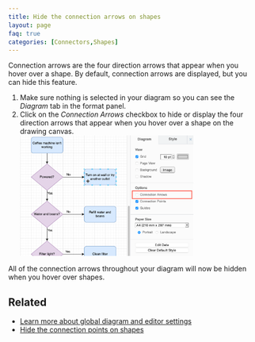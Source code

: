 ```yaml
---
title: Hide the connection arrows on shapes
layout: page
faq: true
categories: [Connectors,Shapes]
---
```


Connection arrows are the four direction arrows that appear when you hover over a shape. By default, connection arrows are displayed, but you can hide this feature.

1. Make sure nothing is selected in your diagram so you can see the _Diagram_ tab in the format panel.
2. Click on the _Connection Arrows_ checkbox to hide or display the four direction arrows that appear when you hover over a shape on the drawing canvas. 
<br /><img src="/assets/img/blog/diagram-tab-connection-arrows.png" style="width=100%;max-width:350px;height:auto;" alt="Display or hide the four directional connection arrows that appear when you hover over a shape in the Diagram tab of the format panel">

All of the connection arrows throughout your diagram will now be hidden when you hover over shapes.

## Related

* [Learn more about global diagram and editor settings](/doc/faq/diagram-options.html)
* [Hide the connection points on shapes](/doc/faq/connection-points-hide.html)